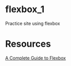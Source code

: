 # flexbox_1
Practice site using flexbox


# Resources

[A Complete Guide to Flexbox](https://css-tricks.com/snippets/css/a-guide-to-flexbox/)